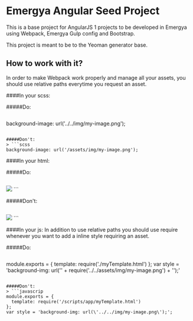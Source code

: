# Emergya Angular Seed Project

This is a base project for AngularJS 1 projects to be developed in Emergya using Webpack, Emergya Gulp config and Bootstrap.

This project is meant to be to the Yeoman generator base.

## How to work with it?

In order to make Webpack work properly and manage all your assets, you should use relative paths everytime you request an asset.

####In your scss:

#####Do:
> ```scss
background-image: url('../../img/my-image.png');
```

#####Don't:
> ```scss
background-image: url('/assets/img/my-image.png');
```

####In your html:

#####Do:
> ```html
<img src="../../img/my-image.png">
```

#####Don't:
> ```html
<img src="/assets/img/my-image.png">
```

####In your js:
In addition to use relative paths you should use require whenever you want to add a inline style requiring an asset.

#####Do:
> ```javascrip
module.exports = {
  template: require('./myTemplate.html')
};
var style = 'background-img: url(\'' + require('../../assets/img/my-image.png') + '\');'
```

#####Don't:
> ```javascrip
module.exports = {
  template: require('/scripts/app/myTemplate.html')
};
var style = 'background-img: url(\'../../img/my-image.png\');';
```
